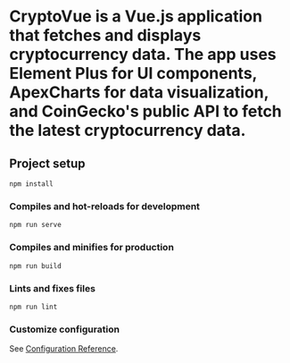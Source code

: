 # CryptoVue is a Vue.js application that fetches and displays cryptocurrency data. The app uses Element Plus for UI components, ApexCharts for data visualization, and CoinGecko's public API to fetch the latest cryptocurrency data.

## Project setup

```
npm install
```

### Compiles and hot-reloads for development

```
npm run serve
```

### Compiles and minifies for production

```
npm run build
```

### Lints and fixes files

```
npm run lint
```

### Customize configuration

See [Configuration Reference](https://cli.vuejs.org/config/).
